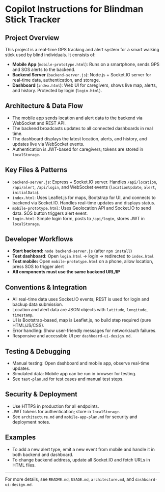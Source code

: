 # Copilot Instructions for Blindman Stick Tracker

## Project Overview
This project is a real-time GPS tracking and alert system for a smart walking stick used by blind individuals. It consists of:
- **Mobile App** (`mobile-prototype.html`): Runs on a smartphone, sends GPS and SOS alerts to the backend.
- **Backend Server** (`backend-server.js`): Node.js + Socket.IO server for real-time data, authentication, and storage.
- **Dashboard** (`index.html`): Web UI for caregivers, shows live map, alerts, and history. Protected by login (`login.html`).

## Architecture & Data Flow
- The mobile app sends location and alert data to the backend via WebSocket and REST API.
- The backend broadcasts updates to all connected dashboards in real time.
- The dashboard displays the latest location, alerts, and history, and updates live via WebSocket events.
- Authentication is JWT-based for caregivers; tokens are stored in `localStorage`.

## Key Files & Patterns
- `backend-server.js`: Express + Socket.IO server. Handles `/api/location`, `/api/alert`, `/api/login`, and WebSocket events (`locationUpdate`, `alert`, `initialData`).
- `index.html`: Uses Leaflet.js for maps, Bootstrap for UI, and connects to backend via Socket.IO. Handles real-time updates and displays status.
- `mobile-prototype.html`: Uses Geolocation API and Socket.IO to send data. SOS button triggers alert event.
- `login.html`: Simple login form, posts to `/api/login`, stores JWT in `localStorage`.

## Developer Workflows
- **Start backend:** `node backend-server.js` (after `npm install`)
- **Test dashboard:** Open `login.html` → login → redirected to `index.html`
- **Test mobile:** Open `mobile-prototype.html` on a phone, allow location, press SOS to trigger alert
- **All components must use the same backend URL/IP**

## Conventions & Integration
- All real-time data uses Socket.IO events; REST is used for login and backup data submission.
- Location and alert data are JSON objects with `latitude`, `longitude`, `timestamp`.
- UI is Bootstrap-based, map is Leaflet.js, no build step required (pure HTML/JS/CSS).
- Error handling: Show user-friendly messages for network/auth failures.
- Responsive and accessible UI per `dashboard-ui-design.md`.

## Testing & Debugging
- Manual testing: Open dashboard and mobile app, observe real-time updates.
- Simulated data: Mobile app can be run in browser for testing.
- See `test-plan.md` for test cases and manual test steps.

## Security & Deployment
- Use HTTPS in production for all endpoints.
- JWT tokens for authentication; store in `localStorage`.
- See `architecture.md` and `mobile-app-plan.md` for security and deployment notes.

## Examples
- To add a new alert type, emit a new event from mobile and handle it in both backend and dashboard.
- To change backend address, update all Socket.IO and fetch URLs in HTML files.

---
For more details, see `README.md`, `USAGE.md`, `architecture.md`, and `dashboard-ui-design.md`.
